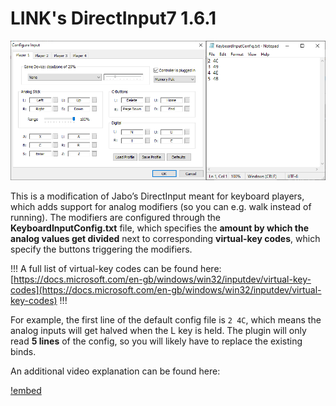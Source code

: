 # LINK's DirectInput7 1.6.1

![](./img/keyboardinput.png)

This is a modification of Jabo’s DirectInput meant for keyboard players, which adds support for analog modifiers (so you can e.g. walk instead of running). The modifiers are configured through the **KeyboardInputConfig.txt** file, which specifies the **amount by which the analog values get divided** next to corresponding **virtual-key codes**, which specify the buttons triggering the modifiers. 

!!!
A full list of virtual-key codes can be found here: [https://docs.microsoft.com/en-gb/windows/win32/inputdev/virtual-key-codes](https://docs.microsoft.com/en-gb/windows/win32/inputdev/virtual-key-codes)
!!!

For example, the first line of the default config file is `2 4C`, which means the analog inputs will get halved when the L key is held. The plugin will only read **5 lines** of the config, so you will likely have to replace the existing binds.

An additional video explanation can be found here:

[!embed](https://www.youtube.com/embed/pwsz8ak65N0)